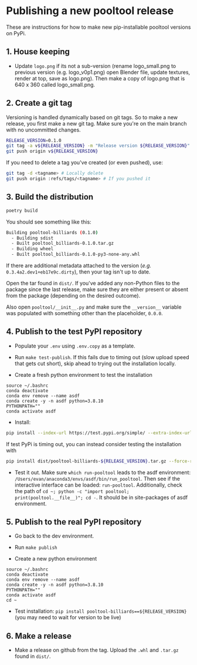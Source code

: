# Publishing a new pooltool release

These are instructions for how to make new pip-installable pooltool versions on PyPi.

## 1. House keeping

- Update `logo.png` if its not a sub-version (rename logo_small.png to previous version (e.g. logo_v0p1.png) open Blender file, update textures, render at top, save as logo.png). Then make a copy of logo.png that is 640 x 360 called logo_small.png.

## 2. Create a git tag

Versioning is handled dynamically based on git tags. So to make a new release, you first make a new git tag. Make sure you're on the main branch with no uncommitted changes.

```bash
RELEASE_VERSION=0.1.0
git tag -a v${RELEASE_VERSION} -m "Release version ${RELEASE_VERSION}"
git push origin v${RELEASE_VERSION}
```

If you need to delete a tag you've created (or even pushed), use:

```bash
git tag -d <tagname> # Locally delete
git push origin :refs/tags/<tagname> # If you pushed it
```

## 3. Build the distribution

```bash
poetry build
```

You should see something like this:

```bash
Building pooltool-billiards (0.1.0)
  - Building sdist
  - Built pooltool_billiards-0.1.0.tar.gz
  - Building wheel
  - Built pooltool_billiards-0.1.0-py3-none-any.whl
```

If there are additional metadata attached to the version (_e.g._ `0.3.4a2.dev1+eb17e9c.dirty`), then your tag isn't up to date.

Open the tar found in `dist/`. If you've added any non-Python files to the package since the last release, make sure they are either present or absent from the package (depending on the desired outcome).

Also open `pooltool/__init__.py` and make sure the `__version__` variable was populated with something other than the placeholder, `0.0.0`.

## 4. Publish to the **test** PyPI repository

- Populate your `.env` using `.env.copy` as a template.

- Run `make test-publish`. If this fails due to timing out (slow upload speed that gets cut short), skip ahead to trying out the installation locally.

- Create a fresh python environment to test the installation

```
source ~/.bashrc
conda deactivate
conda env remove --name asdf
conda create -y -n asdf python=3.8.10
PYTHONPATH=""
conda activate asdf
```

- Install:

```bash
pip install --index-url https://test.pypi.org/simple/ --extra-index-url https://pypi.org/simple --extra-index-url https://archive.panda3d.org/ pooltool-billiards==${RELEASE_VERSION} --force-reinstall
```

If test PyPi is timing out, you can instead consider testing the installation with 

```bash
pip install dist/pooltool-billiards-${RELEASE_VERSION}.tar.gz --force-reinstall --extra-index-url https://archive.panda3d.org/
```

- Test it out. Make sure `which run-pooltool` leads to the asdf environment: `/Users/evan/anaconda3/envs/asdf/bin/run_pooltool`. Then see if the interactive interface can be loaded: `run-pooltool`. Additionally, check the path of `cd ~; python -c "import pooltool; print(pooltool.__file__)"; cd -`. It should be in site-packages of asdf environment.

## 5. Publish to the **real** PyPI repository

- Go back to the dev environment.

- Run `make publish`

- Create a new python environment

```
source ~/.bashrc
conda deactivate
conda env remove --name asdf
conda create -y -n asdf python=3.8.10
PYTHONPATH=""
conda activate asdf
cd ~
```

- Test installation: `pip install pooltool-billiards==${RELEASE_VERSION}` (you may need to wait for version to be live)

## 6. Make a release

- Make a release on github from the tag. Upload the `.whl` and `.tar.gz` found in `dist/`.

